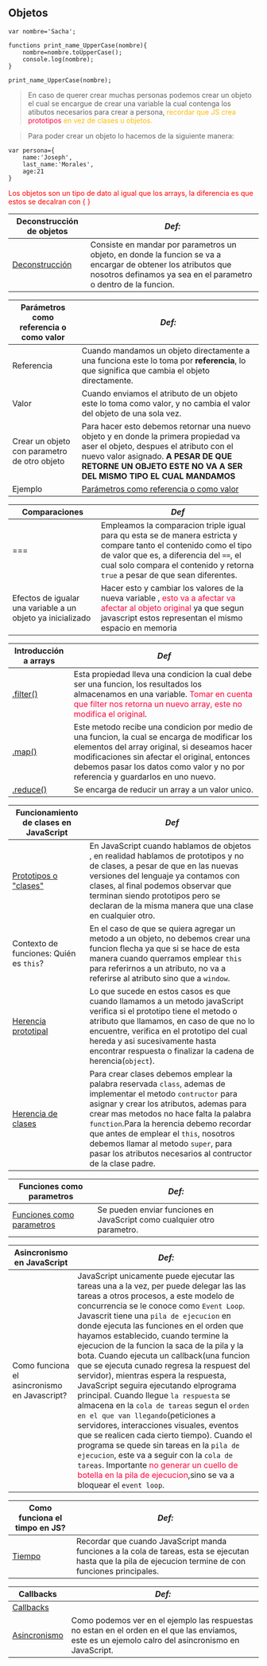 Objetos
-------  
```
var nombre='Sacha';

functions print_name_UpperCase(nombre){
    nombre=nombre.toUpperCase();
    console.log(nombre);
}

print_name_UpperCase(nombre);
```
> En caso de querer crear muchas personas podemos crear un objeto el cual se encargue de crear una variable la  cual contenga los atibutos necesarios para crear a persona,<span style="color:#fcba03"> recordar que JS crea <span style="color:#fc0339">prototipos</span> en vez de clases u objetos.</span>

>  Para poder crear  un objeto lo hacemos de la siguiente manera:
```
var persona={
    name:'Joseph',
    last_name:'Morales',
    age:21
}
```
<p style="color:red">Los objetos son un tipo de dato al igual que los arrays,  la diferencia es que estos se  decalran con { }</p>


Deconstrucción de objetos | *Def:*
-----|------
[Deconstrucción](objetos.js) | Consiste en mandar por parametros un objeto, en donde la funcion se va a encargar de obtener los atributos que nosotros definamos ya sea en el parametro o dentro de la funcion.

Parámetros como referencia o como valor | *Def:*
-----|------
Referencia | Cuando mandamos un objeto directamente a una funciona este lo toma por **referencia**, lo que significa que cambia el objeto directamente.
Valor      | Cuando enviamos el atributo de un objeto este lo toma como valor, y no cambia el valor del objeto de una sola vez.
Crear un objeto con parametro de otro objeto| Para hacer esto debemos retornar una nuevo objeto y en donde la primera propiedad va aser el objeto, despues el atributo con el nuevo valor asignado. **A PESAR DE QUE RETORNE UN OBJETO ESTE NO VA A SER DEL MISMO TIPO EL CUAL MANDAMOS** 
Ejemplo|[Parámetros como referencia o como valor](Parametros_referencia_valor.js)

Comparaciones| *Def*
--------------|----
=== | Empleamos la comparacion triple igual para qu esta se de manera estricta y compare tanto el contenido como el tipo de valor que es, a diferencia del `==`, el cual solo compara el contenido y retorna `true` a pesar de que sean diferentes.
Efectos de igualar una variable a un objeto ya inicializado | Hacer esto  y cambiar los valores  de la nueva variable , <span style="color:#fc0339" >esto va a afectar va  afectar al objeto original</span> ya que segun javascript estos representan el mismo espacio en memoria

Introducción a arrays | *Def*
----|------
[.filter()](filter.js) | Esta propiedad lleva una condicion la cual debe ser una funcion, los resultados los almacenamos en una variable. <span style="color:#fc0339" >Tomar en cuenta que filter nos retorna un nuevo array, este no modifica el original</span>.
[.map()](map.js)| Este metodo recibe una condicion por medio de una funcion, la cual se encarga de modificar los elementos del array original, si deseamos hacer modificaciones sin afectar el original, entonces debemos pasar los datos como valor y no por referencia  y guardarlos en uno nuevo.
[.reduce()](reduce.js)| Se encarga de reducir un array a un valor unico.

Funcionamiento de clases en JavaScript| *Def*
----|---
[Prototipos o "clases"](clasesJavaScript.js) | En JavaScript cuando hablamos de objetos , en realidad hablamos de prototipos y no de clases, a pesar de que en las nuevas versiones del lenguaje ya contamos con clases, al final podemos observar que terminan siendo prototipos pero se declaran de la misma manera que una clase en cualquier otro.
Contexto de funciones: Quién es ```this```? | En el caso de que se quiera agregar un metodo a un objeto, no debemos crear una funcion flecha ya que si se hace de esta manera cuando querramos emplear ```this``` para referirnos a un atributo, no va a referirse al atributo sino que a `window`.
[Herencia prototipal](herenciaPrototipal.js)| Lo que sucede en estos casos es que cuando llamamos a un metodo javaScript verifica si el prototipo tiene el metodo o atributo que llamamos, en caso de que no lo encuentre, verifica en el prototipo del cual hereda y asi sucesivamente hasta encontrar respuesta o finalizar la cadena de herencia(`object`).
[Herencia de clases](clases_herencia.js)| Para crear clases debemos emplear la palabra reservada `class`, ademas de implementar el metodo `contructor` para asignar y crear los atributos, ademas para crear mas metodos no hace falta la palabra `function`.Para la herencia debemo recordar que antes de emplear el `this`, nosotros debemos llamar al metodo `super`, para pasar los atributos necesarios al contructor de la clase padre.

Funciones como parametros| *Def:*
---|---
[Funciones como parametros](FuncionesComoParametros.js)| Se pueden enviar funciones en JavaScript como cualquier otro parametro.

Asincronismo en JavaScript|*Def:*
---|---
Como funciona el asincronismo en Javascript?| JavaScript unicamente puede ejecutar las tareas una a la vez, per puede delegar las las tareas a otros procesos,  a este modelo de concurrencia se le conoce como `Event Loop`. Javascrit tiene una  `pila de ejecucion` en donde ejecuta las  funciones en el orden que hayamos establecido, cuando termine la ejecucion de la funcion la saca de la pila  y la bota. Cuando ejecuta un callback(una funcion que se ejecuta  cunado regresa la respuest del servidor),  mientras espera la respuesta, JavaScript seguira ejecutando elprograma principal. Cuando llegue `la respuesta` se almacena en la `cola de tareas` segun el `orden en el que van llegando`(peticiones a servidores, interacciones visuales, eventos que se realicen cada cierto tiempo). Cuando el programa se quede sin tareas en la `pila de ejecucion`, este va a seguir con la `cola de tareas`. Importante <span style="color:#fc0339" >no generar un cuello de botella en la pila de ejecucion</span>,sino se va a bloquear el `event loop`.

Como funciona el timpo en JS?| *Def:*
---|---
[Tiempo](tiempo.js)| Recordar que cuando JavaScript manda funciones a la cola de tareas, esta se ejecutan hasta que la pila de ejecucion termine de con funciones principales. 

Callbacks| *Def:*
---|---
[Callbacks](callback.js)| 
[Asincronismo](multiplesRequest.js)| Como podemos ver en el ejemplo las respuestas no estan en el orden en el que las enviamos, este es un ejemolo calro del asincronismo en JavaScript.

